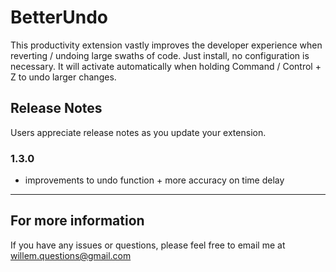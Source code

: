 # BetterUndo

This productivity extension vastly improves the developer experience when reverting / undoing large swaths of code.
Just install, no configuration is necessary. It will activate automatically when holding Command / Control + Z to undo larger changes.

## Release Notes

Users appreciate release notes as you update your extension.

### 1.3.0

- improvements to undo function + more accuracy on time delay

---

## For more information

If you have any issues or questions, please feel free to email me at willem.questions@gmail.com
